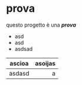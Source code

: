 # prova
questo progetto è una ***prova***
- asd
- asd
- asdsad

|ascioa|asoijas|
|------|-------:|
|asdasd|a|

